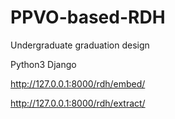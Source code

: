 # PPVO-based-RDH
Undergraduate graduation design

Python3 Django

http://127.0.0.1:8000/rdh/embed/

http://127.0.0.1:8000/rdh/extract/

